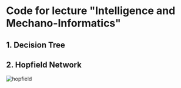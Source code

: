 # Code for lecture "Intelligence and Mechano-Informatics"

## 1. Decision Tree
## 2. Hopfield Network

![hopfield](https://github.com/arahatashun/mechano_informatics/blob/master/images/hopfield.png)

